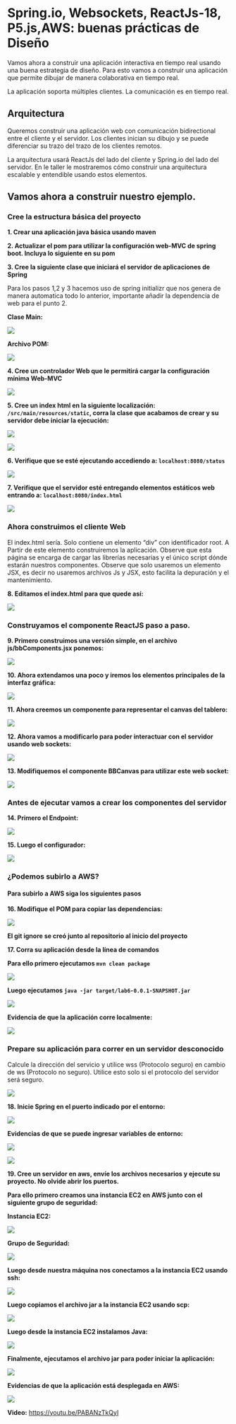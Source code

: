 # Spring.io, Websockets, ReactJs-18, P5.js,AWS: buenas prácticas de Diseño

Vamos ahora a construir una aplicación interactiva en tiempo real usando una
buena estrategia de diseño. Para esto vamos a construir una aplicación que
permite dibujar de manera colaborativa en tiempo real.

La aplicación soporta múltiples clientes. La comunicación es en tiempo real.

## Arquitectura

Queremos construir una aplicación web con comunicación bidirectional entre el
cliente y el servidor. Los clientes inician su dibujo y se puede diferenciar su trazo
del trazo de los clientes remotos.

La arquitectura usará ReactJs del lado del cliente y Spring.io del lado del servidor.
En le taller le mostraremos cómo construir una arquitectura escalable y entendible
usando estos elementos.

## Vamos ahora a construir nuestro ejemplo.

### Cree la estructura básica del proyecto

**1. Crear una aplicación java básica usando maven**

**2. Actualizar el pom para utilizar la configuración web-MVC de spring boot. Incluya lo siguiente en su pom**

**3. Cree la siguiente clase que iniciará el servidor de aplicaciones de Spring**

Para los pasos 1,2 y 3 hacemos uso de spring initializr que nos genera de manera automatica todo lo anterior, importante añadir la dependencia de web para el punto 2.

**Clase Main:**

![](./images/imagen1.png)

**Archivo POM:**

![](./images/imagen2.png)

**4. Cree un controlador Web que le permitirá cargar la configuración mínima Web-MVC**

![](./images/imagen3.png)

**5. Cree un index html en la siguiente localización: ``/src/main/resources/static``, corra la clase que acabamos de crear y su servidor debe iniciar la ejecución:**

![](./images/imagen4.png)

![](./images/imagen5.png)

**6. Verifique que se esté ejecutando accediendo a: ``localhost:8080/status``**

![](./images/imagen6.png)

**7. Verifique que el servidor esté entregando elementos estáticos web entrando a: ``localhost:8080/index.html``**

![](./images/imagen7.png)

### Ahora construimos el cliente Web

El index.html sería. Solo contiene un elemento “div” con identificador root. A Partir
de este elemento construiremos la aplicación. Observe que esta página se encarga
de cargar las librerías necesarias y el único script dónde estarán nuestros
componentes. Observe que solo usaremos un elemento JSX, es decir no usaremos
archivos Js y JSX, esto facilita la depuración y el mantenimiento.

**8. Editamos el index.html para que quede así:**

![](./images/imagen8.png)

### Construyamos el componente ReactJS paso a paso.

**9. Primero construimos una versión simple, en el archivo js/bbComponents.jsx ponemos:**

![](./images/imagen9.png)

**10. Ahora extendamos una poco y iremos los elementos principales de la interfaz gráfica:**

![](./images/imagen10.png)

**11. Ahora creemos un componente para representar el canvas del tablero:**

![](./images/imagen11.png)

**12. Ahora vamos a modificarlo para poder interactuar con el servidor usando web sockets:**

![](./images/imagen12.png)

**13. Modifiquemos el componente BBCanvas para utilizar este web socket:**

![](./images/imagen13.png)

### Antes de ejecutar vamos a crear los componentes del servidor

**14. Primero el Endpoint:**

![](./images/imagen14.png)

**15. Luego el configurador:**

![](./images/imagen15.png)

### ¿Podemos subirlo a AWS?

#### Para subirlo a AWS siga los siguientes pasos

**16. Modifique el POM para copiar las dependencias:**

![](./images/imagen16.png)

**El git ignore se creó junto al repositorio al inicio del proyecto**

**17. Corra su aplicación desde la línea de comandos**

**Para ello primero ejecutamos ``mvn clean package``**

![](./images/imagen17.png)

**Luego ejecutamos ``java -jar target/lab6-0.0.1-SNAPSHOT.jar``**

![](./images/imagen18.png)

**Evidencia de que la aplicación corre localmente:**

![](./images/imagen19.png)

### Prepare su aplicación para correr en un servidor desconocido

Calcule la dirección del servicio y utilice wss (Protocolo seguro) en cambio de ws
(Protocolo no seguro). Utilice esto solo si el protocolo del servidor será seguro.

![](./images/imagen20.png)

**18. Inicie Spring en el puerto indicado por el entorno:**

![](./images/imagen21.png)

**Evidencias de que se puede ingresar variables de entorno:**

![](./images/imagen22.png)

![](./images/imagen23.png)

**19. Cree un servidor en aws, envíe los archivos necesarios y ejecute su proyecto. No olvide abrir los puertos.**

**Para ello primero creamos una instancia EC2 en AWS junto con el siguiente grupo de seguridad:**

**Instancia EC2:**

![](./images/imagen24.png)

**Grupo de Seguridad:**

![](./images/imagen24b.png)

**Luego desde nuestra máquina nos conectamos a la instancia EC2 usando ssh:**

![](./images/imagen25.png)

**Luego copiamos el archivo jar a la instancia EC2 usando scp:**

![](./images/imagen26.png)

**Luego desde la instancia EC2 instalamos Java:**

![](./images/imagen27.png)

**Finalmente, ejecutamos el archivo jar para poder iniciar la aplicación:**

![](./images/imagen28.png)

**Evidencias de que la aplicación está desplegada en AWS:**

![](./images/imagen29.png)

**Video:** https://youtu.be/PABANzTkQyI
